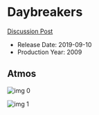 # Daybreakers

[Discussion Post](https://www.avsforum.com/threads/bass-eq-for-filtered-movies.2995212/post-58514402)

* Release Date: 2019-09-10
* Production Year: 2009

## Atmos

![img 0](https://i.imgur.com/cy52C96.jpg)

![img 1](https://i.imgur.com/pyjUHZ2.png)

